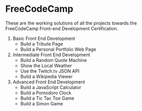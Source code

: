 # FreeCodeCamp

These are the working solutions of all the projects towards the FreeCodeCamp Front-end Development Certification. 

1. Basic Front End Development
    - Build a Tribute Page
    - Build a Personal Portfolio Web Page
2.  Intermediate Front End Development
    - Build a Random Quote Machine
    - Show the Local Weather
    - Use the Twitch.tv JSON API
    - Build a Wikipedia Viewer
3.  Advanced  Front End Development
    - Build a JavaScript Calculator
    - Build a Pomodoro Clock
    - Build a Tic Tac Toe Game
    - Build a Simon Game
